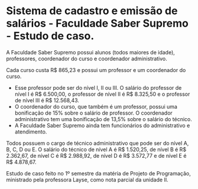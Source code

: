 # Sistema de cadastro e emissão de salários - Faculdade Saber Supremo - Estudo de caso.

A Faculdade Saber Supremo possui alunos (todos maiores de idade), professores, coordenador do curso e coordenador administrativo.

Cada curso custa R$ 865,23 e possui um professor e um coordenador do curso. 
- Esse professor pode ser do nível I, II ou III. O salário do professor de nível I é R$ 6.500,00, o professor de nível II é R$ 8.325,50 e o professor de nível III é R$ 12.568,43. 
- O coordenador do curso, que também é um professor, possui uma bonificação de 15% sobre o salário de professor. O coordenador administrativo tem uma bonificação de 13,5% sobre o salário do técnico. 
- A Faculdade Saber Supremo ainda tem funcionários do administrativo e atendimento. 

Todos possuem o cargo de técnico administrativo que pode ser do nível A, B, C, D ou E. 
O salário do técnico de nível A é R$ 1.520,25, de nível B é R$ 2.362,67, de nível C é R$ 2.988,92, de nível D é R$ 3.572,77 e de nível E é R$ 4.878,67.


Estudo de caso feito no 1º semestre da matéria de Projeto de Programação, ministrado pela professora Layse, como nota parcial da unidade II.
